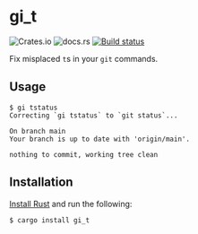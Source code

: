 # gi_t

![Crates.io](https://img.shields.io/crates/v/gi_t)
![docs.rs](https://img.shields.io/docsrs/gi_t)
[![Build status](https://github.com/arpanlaha/gi_t/workflows/ci/badge.svg)](https://github.com/arpanlaha/gi_t/actions)

Fix misplaced `t`s in your `git` commands.

## Usage

```console
$ gi tstatus
Correcting `gi tstatus` to `git status`...

On branch main
Your branch is up to date with 'origin/main'.

nothing to commit, working tree clean
```

## Installation

[Install Rust](https://www.rust-lang.org/tools/install) and run the following:

```console
$ cargo install gi_t
```
